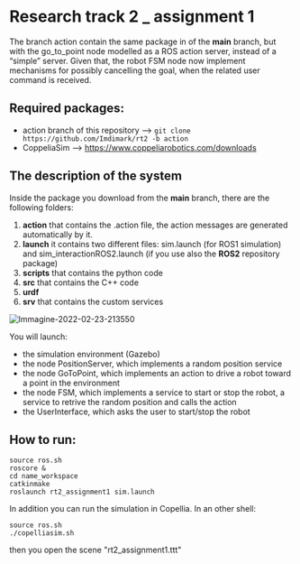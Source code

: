# Research track 2 _ assignment 1

The branch action contain the same package in of the **main** branch, but with the go_to_point node modelled as
a ROS action server, instead of a “simple” server. 
Given that, the robot FSM node now implement mechanisms for possibly cancelling the goal,
when the related user command is received.

## Required packages:
* action branch of this repository --> ``` git clone https://github.com/Imdimark/rt2 -b action ```
* CoppeliaSim --> https://www.coppeliarobotics.com/downloads

## The description of the system
Inside the package you download from the **main** branch, there are the following folders:
1. **action** that contains the .action file, the action messages are generated automatically by it.
2. **launch** it contains two different files: sim.launch (for ROS1 simulation) and sim_interactionROS2.launch (if you use also the **ROS2** repository package)
3. **scripts** that contains the python code
4. **src** that contains the C++ code
5. **urdf** 
6. **srv** that contains the custom services

![Immagine-2022-02-23-213550](https://user-images.githubusercontent.com/78663960/155404294-9bd9a28f-3349-44f3-9810-2b8b5b29fa8d.jpg)

You will launch:
* the simulation environment (Gazebo)
* the node PositionServer, which implements a random position service
* the node GoToPoint, which implements an action to drive a robot toward a point in the environment
* the node FSM, which implements a service to start or stop the robot, a service to retrive the random position and calls the action 
* the UserInterface, which asks the user to start/stop the robot



## How to run:

``` 
source ros.sh
roscore &
cd name_workspace
catkinmake
roslaunch rt2_assignment1 sim.launch
```

In addition you can run the simulation in Copellia.
In an other shell:
``` 
source ros.sh
./copelliasim.sh 
```
then you open the scene "rt2_assignment1.ttt"

